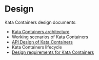 # Design

Kata Containers design documents:

- [Kata Containers architecture](architecture.md)
- Working scenarios of Kata Containers
- [API Design of Kata Containers](kata-api-design.md)
- Kata Containers lifecycle
- [Design requirements for Kata Containers](kata-design-requirements.md)
